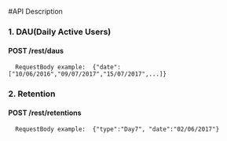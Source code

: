 #API Description


###  1.  DAU(Daily Active Users)
####  POST  /rest/daus
      RequestBody example:  {"date":["10/06/2016","09/07/2017","15/07/2017",...]}

###  2.  Retention
####  POST  /rest/retentions
      RequestBody example:  {"type":"Day7", "date":"02/06/2017"}
    
